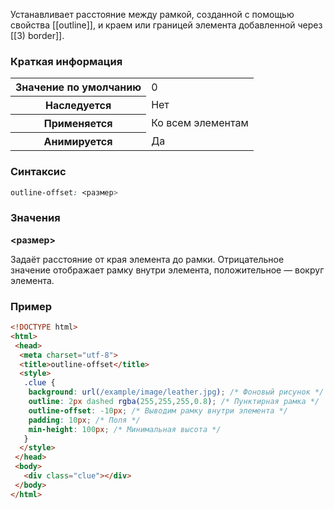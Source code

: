 Устанавливает расстояние между рамкой, созданной с помощью свойства [[outline]], и краем или границей элемента добавленной через [[3) border]].

### Краткая информация
<table>
	<tbody>
		<tr>
			<th>Значение по умолчанию </th>
			<td>0</td>
		</tr>
		<tr>
			<th>Наследуется</th>
			<td>Нет</td>
		</tr>
		<tr>
			<th>Применяется</th>
			<td>Ко всем элементам </td>
		</tr>
		<tr>
			<th>Анимируется</th>
			<td>Да</td>
		</tr>
	</tbody>
</table>

### Синтаксис
```css
outline-offset: <размер>
```

### Значения

__<размер>__

Задаёт расстояние от края элемента до рамки. Отрицательное значение отображает рамку внутри элемента, положительное — вокруг элемента.

### Пример
```html
<!DOCTYPE html>
<html>
 <head>
  <meta charset="utf-8">
  <title>outline-offset</title>
  <style>
   .clue {
    background: url(/example/image/leather.jpg); /* Фоновый рисунок */
    outline: 2px dashed rgba(255,255,255,0.8); /* Пунктирная рамка */
    outline-offset: -10px; /* Выводим рамку внутри элемента */
    padding: 10px; /* Поля */
    min-height: 100px; /* Минимальная высота */
   }
  </style>
 </head>
 <body>
   <div class="clue"></div>
 </body>
</html>
```

